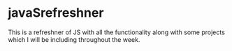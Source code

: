 # javaSrefreshner
This is a refreshner of JS with all the functionality along with some projects which I will be including throughout the week. 

